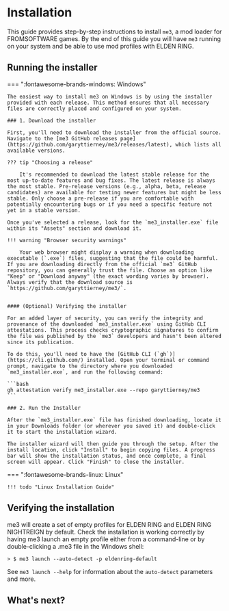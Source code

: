 # Installation

This guide provides step-by-step instructions to install `me3`, a mod loader for FROMSOFTWARE games. By the end of this guide you will have `me3` running on your system and be able to use mod profiles with ELDEN RING.

## Running the installer

=== ":fontawesome-brands-windows: Windows"

    The easiest way to install me3 on Windows is by using the installer provided with each release. This method ensures that all necessary files are correctly placed and configured on your system.

    ### 1. Download the installer

    First, you'll need to download the installer from the official source. Navigate to the [me3 GitHub releases page](https://github.com/garyttierney/me3/releases/latest), which lists all available versions.

    ??? tip "Choosing a release"

        It's recommended to download the latest stable release for the most up-to-date features and bug fixes. The latest release is always the most stable. Pre-release versions (e.g., alpha, beta, release candidates) are available for testing newer features but might be less stable. Only choose a pre-release if you are comfortable with potentially encountering bugs or if you need a specific feature not yet in a stable version.

    Once you've selected a release, look for the `me3_installer.exe` file within its "Assets" section and download it.

    !!! warning "Browser security warnings"

        Your web browser might display a warning when downloading executable (`.exe`) files, suggesting that the file could be harmful. If you are downloading directly from the official `me3` GitHub repository, you can generally trust the file. Choose an option like "Keep" or "Download anyway" (the exact wording varies by browser). Always verify that the download source is `https://github.com/garyttierney/me3/`.


    #### (Optional) Verifying the installer

    For an added layer of security, you can verify the integrity and provenance of the downloaded `me3_installer.exe` using GitHub CLI attestations. This process checks cryptographic signatures to confirm the file was published by the `me3` developers and hasn't been altered since its publication.

    To do this, you'll need to have the [GitHub CLI (`gh`)](https://cli.github.com/) installed. Open your terminal or command prompt, navigate to the directory where you downloaded `me3_installer.exe`, and run the following command:

    ```bash
    gh attestation verify me3_installer.exe --repo garyttierney/me3
    ```

    ### 2. Run the Installer

    After the `me3_installer.exe` file has finished downloading, locate it in your Downloads folder (or wherever you saved it) and double-click it to start the installation wizard.

    The installer wizard will then guide you through the setup. After the install location, click "Install" to begin copying files. A progress bar will show the installation status, and once complete, a final screen will appear. Click "Finish" to close the installer.

=== ":fontawesome-brands-linux: Linux"

    !!! todo "Linux Installation Guide"

## Verifying the installation

me3 will create a set of empty profiles for ELDEN RING and ELDEN RING NIGHTREIGN by default.
Check the installation is working correctly by having me3 launch an empty profile either from a command-line or by double-clicking a .me3 file in the Windows shell:

```shell
> $ me3 launch --auto-detect -p eldenring-default
```

See `me3 launch --help` for information about the `auto-detect` parameters and more.

## What's next?

